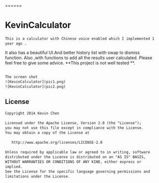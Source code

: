 
======
# KevinCalculator

	This is a calculator with Chinese voice enabled which I implemented 1 year ago .
It also has a beautiful UI.And better history list with swap to dismiss function. 
Also ,with functions to add all the results user calculated. 
Please feel free to give some advice. **This project is not well tested **.

##
	The screen shot
	![KevinCalculator](pic1.png)
	![KevinCalculator](pic2.png)

## License

    Copyright 2014 Kevin Chen

    Licensed under the Apache License, Version 2.0 (the "License");
    you may not use this file except in compliance with the License.
    You may obtain a copy of the License at

       http://www.apache.org/licenses/LICENSE-2.0

    Unless required by applicable law or agreed to in writing, software
    distributed under the License is distributed on an "AS IS" BASIS,
    WITHOUT WARRANTIES OR CONDITIONS OF ANY KIND, either express or implied.
    See the License for the specific language governing permissions and
    limitations under the License.